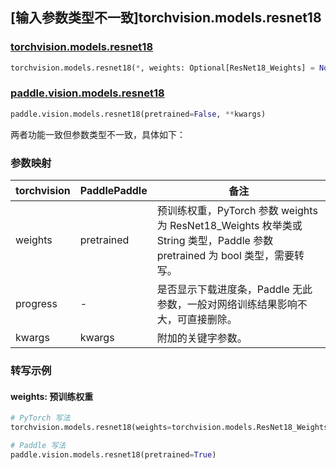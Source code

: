 ## [输入参数类型不一致]torchvision.models.resnet18

### [torchvision.models.resnet18](https://pytorch.org/vision/stable/models/generated/torchvision.models.resnet18.html)

```python
torchvision.models.resnet18(*, weights: Optional[ResNet18_Weights] = None, progress: bool = True, **kwargs: Any)
```

### [paddle.vision.models.resnet18](https://www.paddlepaddle.org.cn/documentation/docs/zh/api/paddle/vision/models/resnet18_cn.html)

```python
paddle.vision.models.resnet18(pretrained=False, **kwargs)
```

两者功能一致但参数类型不一致，具体如下：

### 参数映射

| torchvision | PaddlePaddle | 备注 |
| ----------- | ------------ | ---- |
| weights     | pretrained   | 预训练权重，PyTorch 参数 weights 为 ResNet18_Weights 枚举类或 String 类型，Paddle 参数 pretrained 为 bool 类型，需要转写。|
| progress    | -            | 是否显示下载进度条，Paddle 无此参数，一般对网络训练结果影响不大，可直接删除。|
| kwargs      | kwargs       | 附加的关键字参数。|

### 转写示例
#### weights: 预训练权重
```python
# PyTorch 写法
torchvision.models.resnet18(weights=torchvision.models.ResNet18_Weights.DEFAULT)

# Paddle 写法
paddle.vision.models.resnet18(pretrained=True)
```
